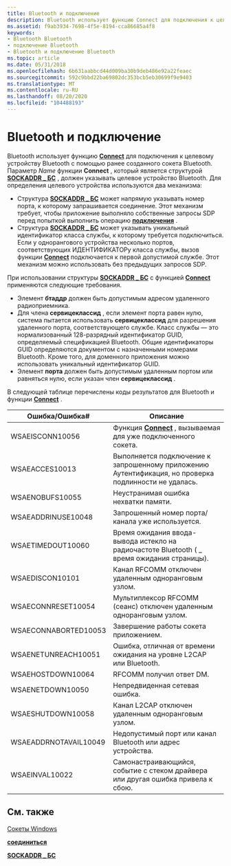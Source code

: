 ```yaml
---
title: Bluetooth и подключение
description: Bluetooth использует функцию Connect для подключения к целевому устройству Bluetooth с помощью ранее созданного сокета Bluetooth.
ms.assetid: f9ab3934-7698-4f5e-8194-cca86685a4f8
keywords:
- Bluetooth Bluetooth
- подключение Bluetooth
- Bluetooth и подключение Bluetooth
ms.topic: article
ms.date: 05/31/2018
ms.openlocfilehash: 6b631aabbcd44d009ba30b9deb486e92a22feaec
ms.sourcegitcommit: 592c9bbd22ba69802dc353bcb5eb30699f9e9403
ms.translationtype: MT
ms.contentlocale: ru-RU
ms.lasthandoff: 08/20/2020
ms.locfileid: "104488193"
---
```

# <a name="bluetooth-and-connect"></a>Bluetooth и подключение

Bluetooth использует функцию [**Connect**](/windows/desktop/api/winsock2/nf-winsock2-connect) для подключения к целевому устройству Bluetooth с помощью ранее созданного сокета Bluetooth. Параметр *Name* функции **Connect** , который является структурой [**SOCKADDR \_ БС**](/windows/desktop/api/Ws2bth/ns-ws2bth-sockaddr_bth) , должен указывать целевое устройство Bluetooth. Для определения целевого устройства используются два механизма:

-   Структура [**SOCKADDR \_ БС**](/windows/desktop/api/Ws2bth/ns-ws2bth-sockaddr_bth) может напрямую указывать номер порта, к которому запрашивается соединение. Этот механизм требует, чтобы приложение выполняло собственные запросы SDP перед попыткой выполнить операцию [**подключения**](/windows/desktop/api/winsock2/nf-winsock2-connect) .
-   Структура [**SOCKADDR \_ БС**](/windows/desktop/api/Ws2bth/ns-ws2bth-sockaddr_bth) может указывать уникальный идентификатор класса службы, к которому требуется подключиться. Если у однорангового устройства несколько портов, соответствующих ИДЕНТИФИКАТОРу класса службы, вызов функции [**Connect**](/windows/desktop/api/winsock2/nf-winsock2-connect) подключается к первой допустимой службе. Этот механизм можно использовать без предыдущих запросов SDP.

При использовании структуры [**SOCKADDR \_ БС**](/windows/desktop/api/Ws2bth/ns-ws2bth-sockaddr_bth) с функцией [**Connect**](/windows/desktop/api/winsock2/nf-winsock2-connect) применяются следующие требования.

-   Элемент **бтаддр** должен быть допустимым адресом удаленного радиоприемника.
-   Для члена **сервицеклассид** , если элемент порта равен нулю, система пытается использовать **сервицеклассид** для разрешения удаленного порта, соответствующего службе. Класс службы — это нормализованный 128-разрядный идентификатор GUID, определяемый спецификацией Bluetooth. Общие идентификаторы GUID определяются документом с назначенными номерами Bluetooth. Кроме того, для доменного приложения можно использовать уникальный идентификатор GUID.
-   Элемент **порта** должен быть допустимым удаленным портом или равняться нулю, если указан член **сервицеклассид** .

В следующей таблице перечислены коды результатов для Bluetooth и функции [**Connect**](/windows/desktop/api/winsock2/nf-winsock2-connect) .

| Ошибка/Ошибка\#                    | Описание                                                                        |
|----------------------------------|------------------------------------------------------------------------------------|
| WSAEISCONN10056<br/>       | Функция [**Connect**](/windows/desktop/api/winsock2/nf-winsock2-connect) , вызываемая для уже подключенного сокета. |
| WSAEACCES10013<br/>        | Выполняется подключение к запрошенному приложению Аутентификация, но проверка подлинности не удалась.        |
| WSAENOBUFS10055<br/>       | Неустранимая ошибка нехватки памяти.                                                 |
| WSAEADDRINUSE10048<br/>    | Запрошенный номер порта/канала уже используется.                                       |
| WSAETIMEDOUT10060<br/>     | Время ожидания ввода-вывода истекло на радиочастоте Bluetooth ( \_ время ожидания страницы).                    |
| WSAEDISCON10101<br/>       | Канал RFCOMM отключен удаленным одноранговым узлом.                                    |
| WSAECONNRESET10054<br/>    | Мультиплексор RFCOMM (сеанс) отключен удаленным одноранговым узлом.                      |
| WSAECONNABORTED10053<br/>  | Завершение работы сокета приложением.                                                   |
| WSAENETUNREACH10051<br/>   | Ошибка, отличная от времени ожидания на уровне L2CAP или Bluetooth.                       |
| WSAEHOSTDOWN10064<br/>     | RFCOMM получил ответ DM.                                                   |
| WSAENETDOWN10050<br/>      | Непредвиденная сетевая ошибка.                                                          |
| WSAESHUTDOWN10058<br/>     | Канал L2CAP отключен удаленным одноранговым узлом.                                     |
| WSAEADDRNOTAVAIL10049<br/> | Недопустимый порт или канал Bluetooth или адрес устройства.                                |
| WSAEINVAL10022<br/>        | Самонастраивающийся, событие с стеком драйвера или другая ошибка привела к сбою.                  |



 

## <a name="related-topics"></a>См. также

<dl> <dt>

[Сокеты Windows](/windows/desktop/WinSock/windows-sockets-start-page-2)
</dt> <dt>

[**соединиться**](/windows/desktop/api/winsock2/nf-winsock2-connect)
</dt> <dt>

[**SOCKADDR \_ БС**](/windows/desktop/api/Ws2bth/ns-ws2bth-sockaddr_bth)
</dt> </dl>

 

